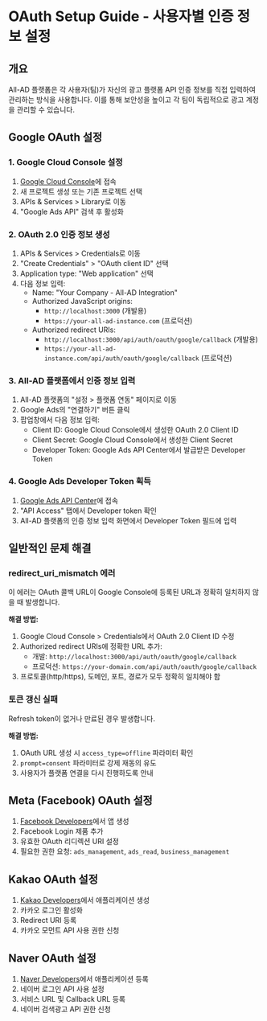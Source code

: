 # OAuth Setup Guide - 사용자별 인증 정보 설정

## 개요

All-AD 플랫폼은 각 사용자(팀)가 자신의 광고 플랫폼 API 인증 정보를 직접 입력하여 관리하는 방식을 사용합니다. 이를 통해 보안성을 높이고 각 팀이 독립적으로 광고 계정을 관리할 수 있습니다.

## Google OAuth 설정

### 1. Google Cloud Console 설정

1. [Google Cloud Console](https://console.cloud.google.com/)에 접속
2. 새 프로젝트 생성 또는 기존 프로젝트 선택
3. APIs & Services > Library로 이동
4. "Google Ads API" 검색 후 활성화

### 2. OAuth 2.0 인증 정보 생성

1. APIs & Services > Credentials로 이동
2. "Create Credentials" > "OAuth client ID" 선택
3. Application type: "Web application" 선택
4. 다음 정보 입력:
   - Name: "Your Company - All-AD Integration"
   - Authorized JavaScript origins:
     - `http://localhost:3000` (개발용)
     - `https://your-all-ad-instance.com` (프로덕션)
   - Authorized redirect URIs:
     - `http://localhost:3000/api/auth/oauth/google/callback` (개발용)
     - `https://your-all-ad-instance.com/api/auth/oauth/google/callback` (프로덕션)

### 3. All-AD 플랫폼에서 인증 정보 입력

1. All-AD 플랫폼의 "설정 > 플랫폼 연동" 페이지로 이동
2. Google Ads의 "연결하기" 버튼 클릭
3. 팝업창에서 다음 정보 입력:
   - Client ID: Google Cloud Console에서 생성한 OAuth 2.0 Client ID
   - Client Secret: Google Cloud Console에서 생성한 Client Secret
   - Developer Token: Google Ads API Center에서 발급받은 Developer Token

### 4. Google Ads Developer Token 획득

1. [Google Ads API Center](https://ads.google.com/aw/apicenter)에 접속
2. "API Access" 탭에서 Developer token 확인
3. All-AD 플랫폼의 인증 정보 입력 화면에서 Developer Token 필드에 입력

## 일반적인 문제 해결

### redirect_uri_mismatch 에러

이 에러는 OAuth 콜백 URL이 Google Console에 등록된 URL과 정확히 일치하지 않을 때 발생합니다.

**해결 방법:**
1. Google Cloud Console > Credentials에서 OAuth 2.0 Client ID 수정
2. Authorized redirect URIs에 정확한 URL 추가:
   - 개발: `http://localhost:3000/api/auth/oauth/google/callback`
   - 프로덕션: `https://your-domain.com/api/auth/oauth/google/callback`
3. 프로토콜(http/https), 도메인, 포트, 경로가 모두 정확히 일치해야 함

### 토큰 갱신 실패

Refresh token이 없거나 만료된 경우 발생합니다.

**해결 방법:**
1. OAuth URL 생성 시 `access_type=offline` 파라미터 확인
2. `prompt=consent` 파라미터로 강제 재동의 유도
3. 사용자가 플랫폼 연결을 다시 진행하도록 안내

## Meta (Facebook) OAuth 설정

1. [Facebook Developers](https://developers.facebook.com/)에서 앱 생성
2. Facebook Login 제품 추가
3. 유효한 OAuth 리디렉션 URI 설정
4. 필요한 권한 요청: `ads_management`, `ads_read`, `business_management`

## Kakao OAuth 설정

1. [Kakao Developers](https://developers.kakao.com/)에서 애플리케이션 생성
2. 카카오 로그인 활성화
3. Redirect URI 등록
4. 카카오 모먼트 API 사용 권한 신청

## Naver OAuth 설정

1. [Naver Developers](https://developers.naver.com/)에서 애플리케이션 등록
2. 네이버 로그인 API 사용 설정
3. 서비스 URL 및 Callback URL 등록
4. 네이버 검색광고 API 권한 신청